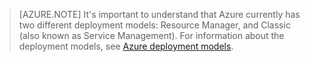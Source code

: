  >[AZURE.NOTE] It's important to understand that Azure currently has two different deployment models: Resource Manager, and Classic (also known as Service Management). For information about the deployment models, see [Azure deployment models](../azure-classic-rm.md).

